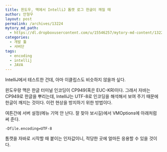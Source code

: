 ```yaml
---
title: 윈도우, 맥에서 IntelliJ 톰캣 로그 한글이 깨질 때
author: 안형우
layout: post
permalink: /archives/13224
mytory_md_path:
  - https://dl.dropboxusercontent.com/u/15546257/mytory-md-content/13224-tomcat-log-encoding.md
categories:
  - 개발 툴
  - 서버단
tags:
  - encoding
  - intellij
  - JAVA
---
```

IntelliJ에서 테스트한 건데, 아마 이클립스도 비슷하지 않을까 싶다.

윈도우랑 맥은 한글 터미널 인코딩이 CP949(혹은 EUC-KR)이다. 그래서 자바는 CP949로 한글을 뿌리는데, IntelliJ는 UTF-8로 인코딩을 해석해서 보여 주기 때문에 한글이 깨지는 것이다. 이런 현상을 방지하기 위한 방법이다.

여튼간에 서버 설정(메뉴 기억 안 난다. 잘 찾아 보시길)에서 VMOptions에 아래처럼 써 준다.

    -Dfile.encoding=UTF-8
    

톰캣을 자바로 시작할 때 붙이는 인자값이니, 적당한 곳에 얼마든 응용할 수 있을 것이다.